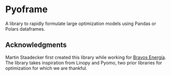 # Pyoframe

A library to rapidly formulate large optimization models using Pandas or Polars dataframes.

## Acknowledgments

Martin Staadecker first created this library while working for [Bravos Energía](https://en.bravosenergia.com/). The library takes inspiration from Linopy and Pyomo, two prior libraries for optimization for which we are thankful.